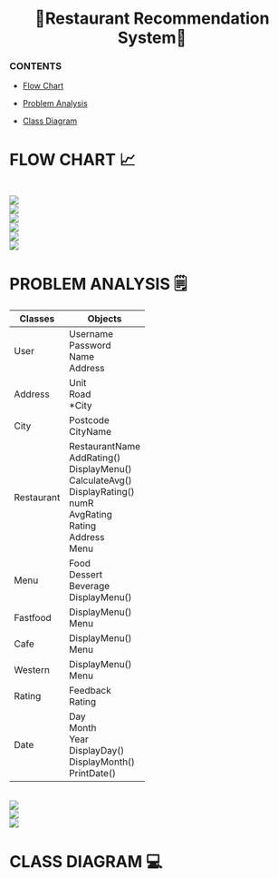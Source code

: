 <h1 align="center"> 🍝Restaurant Recommendation System🍝 </h1> 


### CONTENTS
<ul>
  <li><a href="https://github.com/jjn7702/SECJ1023-PT2/blob/main/Submission/sec08_23242/Potential_Insurance/analysis and design/readme.md#flow-chart-"> Flow Chart </a></li>
</ul>
<ul>
  <li><a href="https://github.com/jjn7702/SECJ1023-PT2/blob/main/Submission/sec08_23242/Potential_Insurance/analysis%20and%20design/readme.md#problem-analysis-%EF%B8%8F"> Problem Analysis </a></li>
</ul>
<ul>
  <li><a href="https://github.com/jjn7702/SECJ1023-PT2/blob/main/Submission/sec08_23242/Potential_Insurance/analysis%20and%20design/readme.md#class-diagram-"> Class Diagram </a></li>
</ul>

# FLOW CHART 📈
<br>
<image src = "https://github.com/jjn7702/SECJ1023-PT2/blob/main/Submission/sec08_23242/Potential_Insurance/analysis%20and%20design/image/Screenshot%202024-06-05%20053200.png">
<br>
<image src = "https://github.com/jjn7702/SECJ1023-PT2/blob/main/Submission/sec08_23242/Potential_Insurance/analysis%20and%20design/image/Screenshot%202024-06-05%20053226.png">
<br>
<image src = "https://github.com/jjn7702/SECJ1023-PT2/blob/main/Submission/sec08_23242/Potential_Insurance/analysis%20and%20design/image/Screenshot%202024-06-05%20053240.png">
<br>
<image src = "https://github.com/jjn7702/SECJ1023-PT2/blob/main/Submission/sec08_23242/Potential_Insurance/analysis%20and%20design/image/Screenshot%202024-06-05%20053257.png">
<br>
<image src = "https://github.com/jjn7702/SECJ1023-PT2/blob/main/Submission/sec08_23242/Potential_Insurance/analysis%20and%20design/image/Screenshot%202024-06-05%20053316.png">
<br>
<image src = "https://github.com/jjn7702/SECJ1023-PT2/blob/main/Submission/sec08_23242/Potential_Insurance/analysis%20and%20design/image/Screenshot%202024-06-05%20053330.png">
<br>


# PROBLEM ANALYSIS 🗒️ 
|**Classes**|**Objects**|
|---|---|
|User|Username <br> Password <br> Name <br> Address|
|Address|Unit <br> Road <br> *City|
|City|Postcode <br> CityName|
|Restaurant|RestaurantName <br> AddRating() <br> DisplayMenu() <br> CalculateAvg() <br> DisplayRating() <br> numR <br> AvgRating <br> Rating <br> Address <br> Menu|
|Menu|Food  <br> Dessert <br> Beverage <br> DisplayMenu()|
|Fastfood|DisplayMenu() <br> Menu|
|Cafe|DisplayMenu() <br> Menu|
|Western|DisplayMenu() <br> Menu|
|Rating|Feedback <br> Rating|
|Date|Day <br> Month <br> Year <br> DisplayDay() <br> DisplayMonth() <br> PrintDate()|
<br>
<image src = "https://github.com/jjn7702/SECJ1023-PT2/blob/main/Submission/sec08_23242/Potential_Insurance/analysis%20and%20design/image/Screenshot%202024-06-06%20070755.png">
<br>
<image src = "https://github.com/jjn7702/SECJ1023-PT2/blob/main/Submission/sec08_23242/Potential_Insurance/analysis%20and%20design/image/Screenshot%202024-06-06%20071014.png">
<br>
<image src = "https://github.com/jjn7702/SECJ1023-PT2/blob/main/Submission/sec08_23242/Potential_Insurance/analysis%20and%20design/image/Screenshot%202024-06-06%20071040.png">
<br>

# CLASS DIAGRAM 💻

